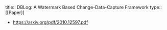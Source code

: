 title:: DBLog: A Watermark Based Change-Data-Capture Framework
type:: [[Paper]]

- https://arxiv.org/pdf/2010.12597.pdf